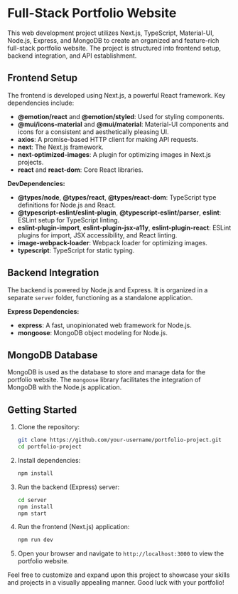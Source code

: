 # Full-Stack Portfolio Website

This web development project utilizes Next.js, TypeScript, Material-UI, Node.js, Express, and MongoDB to create an organized and feature-rich full-stack portfolio website. The project is structured into frontend setup, backend integration, and API establishment.

## Frontend Setup

The frontend is developed using Next.js, a powerful React framework. Key dependencies include:

- **@emotion/react** and **@emotion/styled**: Used for styling components.
- **@mui/icons-material** and **@mui/material**: Material-UI components and icons for a consistent and aesthetically pleasing UI.
- **axios**: A promise-based HTTP client for making API requests.
- **next**: The Next.js framework.
- **next-optimized-images**: A plugin for optimizing images in Next.js projects.
- **react** and **react-dom**: Core React libraries.

**DevDependencies:**

- **@types/node**, **@types/react**, **@types/react-dom**: TypeScript type definitions for Node.js and React.
- **@typescript-eslint/eslint-plugin**, **@typescript-eslint/parser**, **eslint**: ESLint setup for TypeScript linting.
- **eslint-plugin-import**, **eslint-plugin-jsx-a11y**, **eslint-plugin-react**: ESLint plugins for import, JSX accessibility, and React linting.
- **image-webpack-loader**: Webpack loader for optimizing images.
- **typescript**: TypeScript for static typing.

## Backend Integration

The backend is powered by Node.js and Express. It is organized in a separate `server` folder, functioning as a standalone application.

**Express Dependencies:**

- **express**: A fast, unopinionated web framework for Node.js.
- **mongoose**: MongoDB object modeling for Node.js.
  
## MongoDB Database

MongoDB is used as the database to store and manage data for the portfolio website. The `mongoose` library facilitates the integration of MongoDB with the Node.js application.

## Getting Started

1. Clone the repository:

    ```bash
    git clone https://github.com/your-username/portfolio-project.git
    cd portfolio-project
    ```

2. Install dependencies:

    ```bash
    npm install
    ```

3. Run the backend (Express) server:

    ```bash
    cd server
    npm install
    npm start
    ```

4. Run the frontend (Next.js) application:

    ```bash
    npm run dev
    ```

5. Open your browser and navigate to `http://localhost:3000` to view the portfolio website.

Feel free to customize and expand upon this project to showcase your skills and projects in a visually appealing manner. Good luck with your portfolio!

